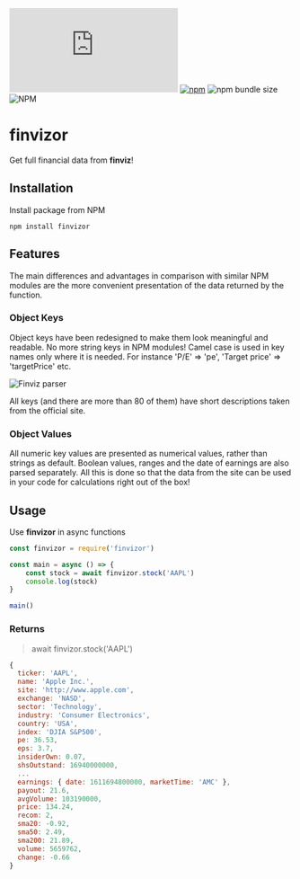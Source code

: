![GitHub Workflow Status](https://img.shields.io/github/workflow/status/samgozman/finvizor/finvizor%20Node.js) 
[![npm](https://img.shields.io/npm/v/finvizor)](https://www.npmjs.com/package/finvizor)
![npm bundle size](https://img.shields.io/bundlephobia/min/finvizor)
![NPM](https://img.shields.io/npm/l/finvizor)

# finvizor
Get full financial data from **finviz**!

## Installation
Install package from NPM

```
npm install finvizor
```

## Features

The main differences and advantages in comparison with similar NPM modules are the more convenient presentation of the data returned by the function.

### Object Keys
Object keys have been redesigned to make them look meaningful and readable. No more string keys in NPM modules! Camel case is used in key names only where it is needed. For instance 'P/E' => 'pe', 'Target price' => 'targetPrice' etc.

![Finviz parser](https://media.giphy.com/media/UzAtu9issLI0x7drmG/source.gif)

All keys (and there are more than 80 of them) have short descriptions taken from the official site.

### Object Values

All numeric key values are presented as numerical values, rather than strings as default. Boolean values, ranges and the date of earnings are also parsed separately. 
All this is done so that the data from the site can be used in your code for calculations right out of the box!

## Usage
Use **finvizor** in async functions

```javascript
const finvizor = require('finvizor')

const main = async () => {
	const stock = await finvizor.stock('AAPL')
	console.log(stock)
}

main()
```

### Returns
> await finvizor.stock('AAPL')

```javascript
{
  ticker: 'AAPL',
  name: 'Apple Inc.',
  site: 'http://www.apple.com',
  exchange: 'NASD',
  sector: 'Technology',
  industry: 'Consumer Electronics',
  country: 'USA',
  index: 'DJIA S&P500',
  pe: 36.53,
  eps: 3.7,
  insiderOwn: 0.07,
  shsOutstand: 16940000000,
  ...
  earnings: { date: 1611694800000, marketTime: 'AMC' },
  payout: 21.6,
  avgVolume: 103190000,
  price: 134.24,
  recom: 2,
  sma20: -0.92,
  sma50: 2.49,
  sma200: 21.89,
  volume: 5659762,
  change: -0.66
}
```
